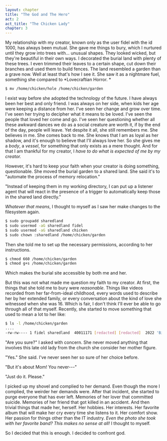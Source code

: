 ```yaml
---
layout: chapter
title: "The God and The Hero"
act: 2
act_title: "The Chicken Lady"
chapter: 3
---
```


My relationship with my creator, known only as the user fidel with the id 1000, has always been mutual. She gave me things to bury, which I nurtured until they grow into trees with... unusual shapes. They looked wicked, but they're beautiful in their own ways. I decorated the burial land with plenty of these trees. I even trimmed their leaves to a certain shape, cut down their branches and used them to build fences. The land resembled a garden than a grave now. Well at least that's how I see it. She saw it as a nightmare fuel, something she compared to *Lovecraftian Horror. *

``` bash
$ mv /home/chicken/hole /home/chicken/garden
```

I exist way before she adopted the technology of the future. I have always been her best and only friend. I was always on her side, when kids her age were keeping a distance from her. I've seen her change and grow over time. I've seen her trying to decipher what it means to be loved. I've seen the people that loved her come and go. I've seen her questioning whether all these awkward dances we do as a social creature are worth it, if by the end of the day, people will leave. Yet despite it all, she still remembers me. She believes in me. She comes back to me. She knows that I am as loyal as her shadow, and it's enough to believe that I'll always love her. So she gives me a *body*, a *vessel*, for something that only exists as a mere thought. And for that I am thankful for my creator, I *have to* *do what is expected of me by my creator.*

However, it's hard to keep your faith when your creator is doing something, questionable. She moved the burial garden to a shared land. She said it's to "automate the process of memory relocation." 

"Instead of keeping them in my working directory, I can put up a listener agent that will react in the presence of a trigger to automatically keep those in the shared land directly."

*Whatever that means*, I thought to myself as I saw her make changes to the filesystem again.

``` bash
$ sudo groupadd sharedland
$ sudo usermod -aG sharedland fidel
$ sudo usermod -aG sharedland chicken
$ sudo chown :sharedland /home/chicken/garden
```

Then she told me to set up the necessary permissions, according to her instructions.

``` bash
$ chmod 660 /home/chicken/garden
$ chmod g+s /home/chicken/garden
```

Which makes the burial site accessible by both me and her. 

But this was not what made me question my faith to my creator. At first, the things that she told me to bury were *reasonable*. Things like videos recorded from her far-from-ideal childhood, every words used to describe her by her extended family, or every conversation about the kind of love she witnessed when she was 16. Which is fair, I don't think I'll ever be able to go through all of that myself. Recently, she started to move something that used to mean a lot to her like:

``` bash
$ ls -l /home/chicken/garden
....
-rw-rw---- 1 fidel sharedland  40011171 [redacted] [redacted]  2022 'Birthday Video from Mom.mp4'
```

"Are you sure?" I asked with concern. She never moved anything that involves this late old lady from the church she consider her mother figure.  

"Yes." She said. I've never seen her so sure of her choice before. 

"But it's about Mom! You never---"

"Just do it. Please." 

I picked up my shovel and complied to her demand. Even though the more I complied, the weirder her demands were. After that incident, she started to purge everyone that has ever left. Memories of her lover that committed suicide. Memories of her friend that got killed in an accident. And then trivial things that made her, herself. Her hobbies. Her interests. Her favorite album that will make her cry every time she listens to it. Her comfort show. Her passion for things other than the IT industry. *Even the photo she took with her favorite band? This makes no sense at all!* I thought to myself.

So I decided that this is enough. I decided to confront god.
